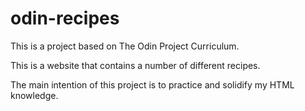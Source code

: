 # odin-recipes

This is a project based on The Odin Project Curriculum.

This is a website that contains a number of different recipes.

The main intention of this project is to practice and solidify my HTML knowledge.
